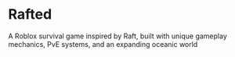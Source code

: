 # Rafted
A Roblox survival game inspired by Raft, built with unique gameplay mechanics, PvE systems, and an expanding oceanic world
